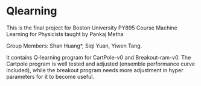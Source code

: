 # Qlearning

This is the final project for Boston University PY895 Course Machine Learning for Physicists taught by Pankaj Metha

Group Members: Shan Huang*, Siqi Yuan, Yiwen Tang.

It contains Q-learning program for CartPole-v0 and Breakout-ram-v0. The Cartpole program is well tested and adjusted (ensemble performance curve included), while the breakout program needs more adjustment in hyper parameters for it to become useful.
